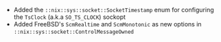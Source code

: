 - Added the `::nix::sys::socket::SocketTimestamp` enum for configuring the `TsClock` (a.k.a `SO_TS_CLOCK`) sockopt
- Added FreeBSD's `ScmRealtime` and `ScmMonotonic` as new options in `::nix::sys::socket::ControlMessageOwned`